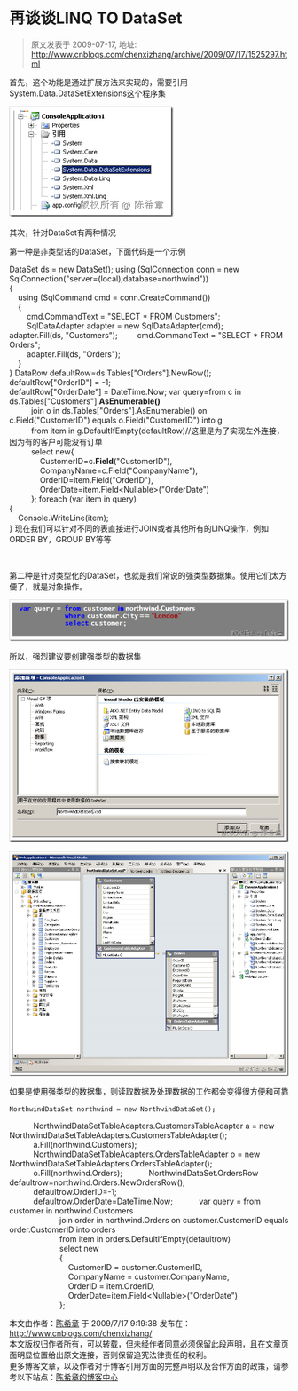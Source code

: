 # 再谈谈LINQ TO DataSet 
> 原文发表于 2009-07-17, 地址: http://www.cnblogs.com/chenxizhang/archive/2009/07/17/1525297.html 


首先，这个功能是通过扩展方法来实现的，需要引用System.Data.DataSetExtensions这个程序集

 [![image](./images/1525297-image_thumb.png "image")](http://images.cnblogs.com/cnblogs_com/chenxizhang/WindowsLiveWriter/LINQTODataSet_832A/image_2.png) 

 其次，针对DataSet有两种情况

 第一种是非类型话的DataSet，下面代码是一个示例

 DataSet ds = new DataSet(); using (SqlConnection conn = new SqlConnection("server=(local);database=northwind"))  
{  
    using (SqlCommand cmd = conn.CreateCommand())  
    {  
        cmd.CommandText = "SELECT * FROM Customers";  
        SqlDataAdapter adapter = new SqlDataAdapter(cmd);         adapter.Fill(ds, "Customers");         cmd.CommandText = "SELECT * FROM Orders";  
        adapter.Fill(ds, "Orders");  
    }  
} DataRow defaultRow=ds.Tables["Orders"].NewRow();  
defaultRow["OrderID"] = -1;  
defaultRow["OrderDate"] = DateTime.Now; var query=from c in ds.Tables["Customers"].**AsEnumerable()**  
          join o in ds.Tables["Orders"].AsEnumerable() on c.Field<string>("CustomerID") equals o.Field<string>("CustomerID") into g  
          from item in g.DefaultIfEmpty(defaultRow)//这里是为了实现左外连接，因为有的客户可能没有订单  
          select new{  
              CustomerID=c.**Field<string>**("CustomerID"),  
              CompanyName=c.Field<string>("CompanyName"),  
              OrderID=item.Field<int>("OrderID"),  
              OrderDate=item.Field<Nullable<DateTime>>("OrderDate")  
          }; foreach (var item in query)  
{  
    Console.WriteLine(item);  
} 现在我们可以针对不同的表直接进行JOIN或者其他所有的LINQ操作，例如ORDER BY，GROUP BY等等

  

 第二种是针对类型化的DataSet，也就是我们常说的强类型数据集。使用它们太方便了，就是对象操作。

 [![image](./images/1525297-image_thumb_1.png "image")](http://images.cnblogs.com/cnblogs_com/chenxizhang/WindowsLiveWriter/LINQTODataSet_832A/image_4.png) 

 所以，强烈建议要创建强类型的数据集

 [![image](./images/1525297-image_thumb_3.png "image")](http://images.cnblogs.com/cnblogs_com/chenxizhang/WindowsLiveWriter/LINQTODataSet_832A/image_8.png) 

 [![image](./images/1525297-image_thumb_4.png "image")](http://images.cnblogs.com/cnblogs_com/chenxizhang/WindowsLiveWriter/LINQTODataSet_832A/image_10.png) 

 如果是使用强类型的数据集，则读取数据及处理数据的工作都会变得很方便和可靠

    NorthwindDataSet northwind = new NorthwindDataSet();  
           NorthwindDataSetTableAdapters.CustomersTableAdapter a = new NorthwindDataSetTableAdapters.CustomersTableAdapter();  
           a.Fill(northwind.Customers);  
           NorthwindDataSetTableAdapters.OrdersTableAdapter o = new NorthwindDataSetTableAdapters.OrdersTableAdapter();  
           o.Fill(northwind.Orders);            NorthwindDataSet.OrdersRow defaultrow=northwind.Orders.NewOrdersRow();  
           defaultrow.OrderID=-1;  
           defaultrow.OrderDate=DateTime.Now;            var query = from customer in northwind.Customers  
                       join order in northwind.Orders on customer.CustomerID equals order.CustomerID into orders  
                       from item in orders.DefaultIfEmpty(defaultrow)  
                       select new  
                       {  
                           CustomerID = customer.CustomerID,  
                           CompanyName = customer.CompanyName,  
                           OrderID = item.OrderID,  
                           OrderDate=item.Field<Nullable<DateTime>>("OrderDate")  
                       }; 

 本文由作者：[陈希章](http://www.xizhang.com) 于 2009/7/17 9:19:38 发布在：<http://www.cnblogs.com/chenxizhang/>  
 本文版权归作者所有，可以转载，但未经作者同意必须保留此段声明，且在文章页面明显位置给出原文连接，否则保留追究法律责任的权利。   
 更多博客文章，以及作者对于博客引用方面的完整声明以及合作方面的政策，请参考以下站点：[陈希章的博客中心](http://www.xizhang.com/blog.htm) 

















